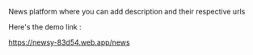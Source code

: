 News platform where you can add description and their respective urls

Here's the demo link :

https://newsy-83d54.web.app/news
